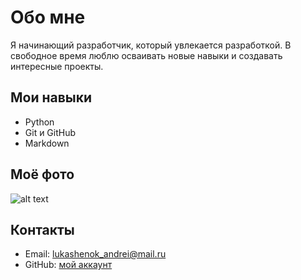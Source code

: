 # Обо мне

Я начинающий разработчик, который увлекается разработкой. В свободное время люблю осваивать новые навыки и создавать интересные проекты.

## Мои навыки
- Python
- Git и GitHub
- Markdown

## Моё фото
![alt text](<2025-03-13 23.09.54-1.jpg>)

## Контакты
- Email: lukashenok_andrei@mail.ru
- GitHub: [мой аккаунт](https://github.com/AndreyLukashenok)